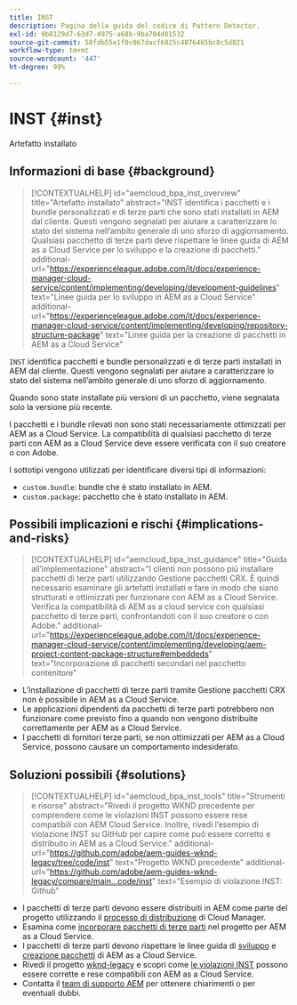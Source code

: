 ```yaml
---
title: INST
description: Pagina della guida del codice di Pattern Detector.
exl-id: 9b8129d7-63d7-4975-a68b-9ba704d01532
source-git-commit: 58fdb55e1f0c067dacf6825c4076465bc8c5d821
workflow-type: tm+mt
source-wordcount: '447'
ht-degree: 99%

---
```


# INST {#inst}

Artefatto installato

## Informazioni di base {#background}

>[!CONTEXTUALHELP]
>id="aemcloud_bpa_inst_overview"
>title="Artefatto installato"
>abstract="INST identifica i pacchetti e i bundle personalizzati e di terze parti che sono stati installati in AEM dal cliente. Questi vengono segnalati per aiutare a caratterizzare lo stato del sistema nell’ambito generale di uno sforzo di aggiornamento. Qualsiasi pacchetto di terze parti deve rispettare le linee guida di AEM as a Cloud Service per lo sviluppo e la creazione di pacchetti."
>additional-url="https://experienceleague.adobe.com/it/docs/experience-manager-cloud-service/content/implementing/developing/development-guidelines" text="Linee guida per lo sviluppo in AEM as a Cloud Service"
>additional-url="https://experienceleague.adobe.com/it/docs/experience-manager-cloud-service/content/implementing/developing/repository-structure-package" text="Linee guida per la creazione di pacchetti in AEM as a Cloud Service"

`INST` identifica pacchetti e bundle personalizzati e di terze parti installati in AEM dal cliente. Questi vengono segnalati per aiutare a caratterizzare lo stato del sistema nell’ambito generale di uno sforzo di aggiornamento.

Quando sono state installate più versioni di un pacchetto, viene segnalata solo la versione più recente.

I pacchetti e i bundle rilevati non sono stati necessariamente ottimizzati per AEM as a Cloud Service. La compatibilità di qualsiasi pacchetto di terze parti con AEM as a Cloud Service deve essere verificata con il suo creatore o con Adobe.

I sottotipi vengono utilizzati per identificare diversi tipi di informazioni:

* `custom.bundle`: bundle che è stato installato in AEM.
* `custom.package`: pacchetto che è stato installato in AEM.

## Possibili implicazioni e rischi {#implications-and-risks}

>[!CONTEXTUALHELP]
>id="aemcloud_bpa_inst_guidance"
>title="Guida all’implementazione"
>abstract="I clienti non possono più installare pacchetti di terze parti utilizzando Gestione pacchetti CRX. È quindi necessario esaminare gli artefatti installati e fare in modo che siano strutturati e ottimizzati per funzionare con AEM as a Cloud Service. Verifica la compatibilità di AEM as a cloud service con qualsiasi pacchetto di terze parti, confrontandoti con il suo creatore o con Adobe."
>additional-url="https://experienceleague.adobe.com/it/docs/experience-manager-cloud-service/content/implementing/developing/aem-project-content-package-structure#embeddeds" text="Incorporazione di pacchetti secondari nel pacchetto contenitore"


* L’installazione di pacchetti di terze parti tramite Gestione pacchetti CRX non è possibile in AEM as a Cloud Service.
* Le applicazioni dipendenti da pacchetti di terze parti potrebbero non funzionare come previsto fino a quando non vengono distribuite correttamente per AEM as a Cloud Service.
* I pacchetti di fornitori terze parti, se non ottimizzati per AEM as a Cloud Service, possono causare un comportamento indesiderato.

## Soluzioni possibili {#solutions}

>[!CONTEXTUALHELP]
>id="aemcloud_bpa_inst_tools"
>title="Strumenti e risorse"
>abstract="Rivedi il progetto WKND precedente per comprendere come le violazioni INST possono essere rese compatibili con AEM Cloud Service. Inoltre, rivedi l’esempio di violazione INST su GitHub per capire come può essere corretto e distribuito in AEM as a Cloud Service."
>additional-url="https://github.com/adobe/aem-guides-wknd-legacy/tree/code/inst" text="Progetto WKND precedente"
>additional-url="https://github.com/adobe/aem-guides-wknd-legacy/compare/main...code/inst" text="Esempio di violazione INST: Github"

* I pacchetti di terze parti devono essere distribuiti in AEM come parte del progetto utilizzando il [processo di distribuzione](https://experienceleague.adobe.com/it/docs/experience-manager-cloud-service/content/implementing/using-cloud-manager/deploy-code#deployment-process) di Cloud Manager.
* Esamina come [incorporare pacchetti di terze parti](https://experienceleague.adobe.com/it/docs/experience-manager-cloud-service/content/implementing/developing/aem-project-content-package-structure#embedding-3rd-party-packages) nel progetto per AEM as a Cloud Service.
* I pacchetti di terze parti devono rispettare le linee guida di [sviluppo](https://experienceleague.adobe.com/it/docs/experience-manager-cloud-service/content/implementing/developing/development-guidelines) e [creazione pacchetti](https://experienceleague.adobe.com/it/docs/experience-manager-cloud-service/content/implementing/developing/repository-structure-package) di AEM as a Cloud Service.
* Rivedi il progetto [wknd-legacy](https://github.com/adobe/aem-guides-wknd-legacy/tree/code/inst) e scopri come [le violazioni INST](https://github.com/adobe/aem-guides-wknd-legacy/compare/main...code/inst) possono essere corrette e rese compatibili con AEM as a Cloud Service.
* Contatta il [team di supporto AEM](https://helpx.adobe.com/it/enterprise/using/support-for-experience-cloud.html) per ottenere chiarimenti o per eventuali dubbi.
